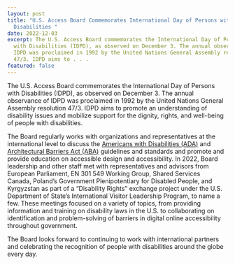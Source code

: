 ```yaml
---
layout: post
title: "U.S. Access Board Commemorates International Day of Persons with
  Disabilities "
date: 2022-12-03
excerpt: The U.S. Access Board commemorates the International Day of Persons
  with Disabilities (IDPD), as observed on December 3. The annual observance of
  IDPD was proclaimed in 1992 by the United Nations General Assembly resolution
  47/3. IDPD aims to . . .
featured: false
---
```

The U.S. Access Board commemorates the International Day of Persons with Disabilities (IDPD), as observed on December 3. The annual observance of IDPD was proclaimed in 1992 by the United Nations General Assembly resolution 47/3. IDPD aims to promote an understanding of disability issues and mobilize support for the dignity, rights, and well-being of people with disabilities.  

The Board regularly works with organizations and representatives at the international level to discuss the [Americans with Disabilities (ADA)](https://www.access-board.gov/ada/) and [Architectural Barriers Act (ABA)](https://www.access-board.gov/aba/) guidelines and standards and promote and provide education on accessible design and accessibility. In 2022, Board leadership and other staff met with representatives and advisors from European Parliament, EN 301 549 Working Group, Shared Services Canada, Poland’s Government Plenipotentiary for Disabled People, and Kyrgyzstan as part of a “Disability Rights” exchange project under the U.S. Department of State’s International Visitor Leadership Program, to name a few. These meetings focused on a variety of topics, from providing information and training on disability laws in the U.S. to collaborating on identification and problem-solving of barriers in digital online accessibility throughout government. 

The Board looks forward to continuing to work with international partners and celebrating the recognition of people with disabilities around the globe every day.